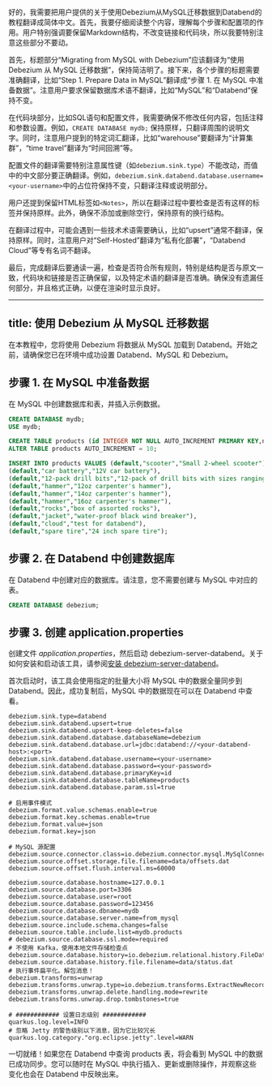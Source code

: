<think>
好的，我需要把用户提供的关于使用Debezium从MySQL迁移数据到Databend的教程翻译成简体中文。首先，我要仔细阅读整个内容，理解每个步骤和配置项的作用。用户特别强调要保留Markdown结构，不改变链接和代码块，所以我要特别注意这些部分不要动。

首先，标题部分“Migrating from MySQL with Debezium”应该翻译为“使用 Debezium 从 MySQL 迁移数据”，保持简洁明了。接下来，各个步骤的标题需要准确翻译，比如“Step 1. Prepare Data in MySQL”翻译成“步骤 1. 在 MySQL 中准备数据”。注意用户要求保留数据库术语不翻译，比如“MySQL”和“Databend”保持不变。

在代码块部分，比如SQL语句和配置文件，我需要确保不修改任何内容，包括注释和参数设置。例如，`CREATE DATABASE mydb;` 保持原样，只翻译周围的说明文字。同时，注意用户提到的特定词汇翻译，比如“warehouse”要翻译为“计算集群”，“time travel”翻译为“时间回溯”等。

配置文件的翻译需要特别注意属性键（如`debezium.sink.type`）不能改动，而值中的中文部分要正确翻译。例如，`debezium.sink.databend.database.username=<your-username>`中的占位符保持不变，只翻译注释或说明部分。

用户还提到保留HTML标签如`<Notes>`，所以在翻译过程中要检查是否有这样的标签并保持原样。此外，确保不添加或删除空行，保持原有的换行结构。

在翻译过程中，可能会遇到一些技术术语需要确认，比如“upsert”通常不翻译，保持原样。同时，注意用户对“Self-Hosted”翻译为“私有化部署”，“Databend Cloud”等专有名词不翻译。

最后，完成翻译后要通读一遍，检查是否符合所有规则，特别是结构是否与原文一致，代码块和链接是否正确保留，以及特定术语的翻译是否准确。确保没有遗漏任何部分，并且格式正确，以便在渲染时显示良好。
</think>

---
title: 使用 Debezium 从 MySQL 迁移数据
---

在本教程中，您将使用 Debezium 将数据从 MySQL 加载到 Databend。开始之前，请确保您已在环境中成功设置 Databend、MySQL 和 Debezium。

## 步骤 1. 在 MySQL 中准备数据

在 MySQL 中创建数据库和表，并插入示例数据。

```sql
CREATE DATABASE mydb;
USE mydb;

CREATE TABLE products (id INTEGER NOT NULL AUTO_INCREMENT PRIMARY KEY,name VARCHAR(255) NOT NULL,description VARCHAR(512));
ALTER TABLE products AUTO_INCREMENT = 10;

INSERT INTO products VALUES (default,"scooter","Small 2-wheel scooter"),
(default,"car battery","12V car battery"),
(default,"12-pack drill bits","12-pack of drill bits with sizes ranging from #40 to #3"),
(default,"hammer","12oz carpenter's hammer"),
(default,"hammer","14oz carpenter's hammer"),
(default,"hammer","16oz carpenter's hammer"),
(default,"rocks","box of assorted rocks"),
(default,"jacket","water-proof black wind breaker"),
(default,"cloud","test for databend"),
(default,"spare tire","24 inch spare tire");
```

## 步骤 2. 在 Databend 中创建数据库

在 Databend 中创建对应的数据库。请注意，您不需要创建与 MySQL 中对应的表。

```sql
CREATE DATABASE debezium;
```

## 步骤 3. 创建 application.properties

创建文件 _application.properties_，然后启动 debezium-server-databend。关于如何安装和启动该工具，请参阅[安装 debezium-server-databend](#installing-debezium-server-databend)。

首次启动时，该工具会使用指定的批量大小将 MySQL 中的数据全量同步到 Databend。因此，成功复制后，MySQL 中的数据现在可以在 Databend 中查看。

```text title='application.properties'
debezium.sink.type=databend
debezium.sink.databend.upsert=true
debezium.sink.databend.upsert-keep-deletes=false
debezium.sink.databend.database.databaseName=debezium
debezium.sink.databend.database.url=jdbc:databend://<your-databend-host>:<port>
debezium.sink.databend.database.username=<your-username>
debezium.sink.databend.database.password=<your-password>
debezium.sink.databend.database.primaryKey=id
debezium.sink.databend.database.tableName=products
debezium.sink.databend.database.param.ssl=true

# 启用事件模式
debezium.format.value.schemas.enable=true
debezium.format.key.schemas.enable=true
debezium.format.value=json
debezium.format.key=json

# MySQL 源配置
debezium.source.connector.class=io.debezium.connector.mysql.MySqlConnector
debezium.source.offset.storage.file.filename=data/offsets.dat
debezium.source.offset.flush.interval.ms=60000

debezium.source.database.hostname=127.0.0.1
debezium.source.database.port=3306
debezium.source.database.user=root
debezium.source.database.password=123456
debezium.source.database.dbname=mydb
debezium.source.database.server.name=from_mysql
debezium.source.include.schema.changes=false
debezium.source.table.include.list=mydb.products
# debezium.source.database.ssl.mode=required
# 不使用 Kafka，使用本地文件存储检查点
debezium.source.database.history=io.debezium.relational.history.FileDatabaseHistory
debezium.source.database.history.file.filename=data/status.dat
# 执行事件扁平化。解包消息！
debezium.transforms=unwrap
debezium.transforms.unwrap.type=io.debezium.transforms.ExtractNewRecordState
debezium.transforms.unwrap.delete.handling.mode=rewrite
debezium.transforms.unwrap.drop.tombstones=true

# ############ 设置日志级别 ############
quarkus.log.level=INFO
# 忽略 Jetty 的警告级别以下消息，因为它比较冗长
quarkus.log.category."org.eclipse.jetty".level=WARN
```

一切就绪！如果您在 Databend 中查询 products 表，将会看到 MySQL 中的数据已成功同步。您可以随时在 MySQL 中执行插入、更新或删除操作，并观察这些变化也会在 Databend 中反映出来。